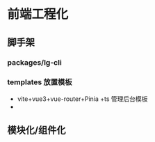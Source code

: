 # 前端工程化

## 脚手架

### packages/lg-cli

### templates 放置模板

- vite+vue3+vue-router+Pinia +ts 管理后台模板
- 

## 模块化/组件化
